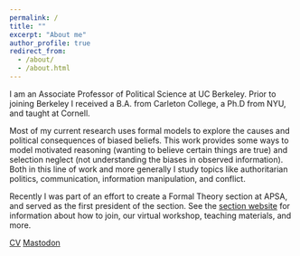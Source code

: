 ```yaml
---
permalink: /
title: ""
excerpt: "About me"
author_profile: true
redirect_from: 
  - /about/
  - /about.html
---
```


I am an Associate Professor of Political Science at UC Berkeley. Prior to joining Berkeley I received a B.A. from Carleton College, a Ph.D from NYU, and taught at Cornell.

Most of my current research uses formal models to explore the causes and political consequences of biased beliefs. This work provides some ways to model motivated reasoning (wanting to believe certain things are true) and selection neglect (not understanding the biases in observed information). Both in this line of work and more generally I study topics like authoritarian politics, communication, information manipulation, and conflict.

Recently I was part of an effort to create a Formal Theory section at APSA, and served as the first president of the section. See the [section website](https://formaltheorysociety.com/) for information about how to join, our virtual workshop, teaching materials, and more. 

[CV](https://anthlittle.github.io/files/little_cv2022.pdf)
[Mastodon](https://econtwitter.net/@anthlittle)